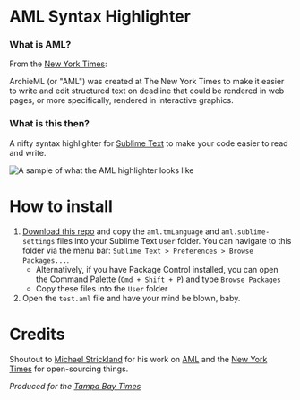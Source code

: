 # AML Syntax Highlighter

### What is AML?

From the [New York Times](http://archieml.org/):

ArchieML (or "AML") was created at The New York Times to make it easier to write and edit structured text on deadline that could be rendered in web pages, or more specifically, rendered in interactive graphics.

### What is this then?

A nifty syntax highlighter for [Sublime Text](http://www.sublimetext.com/) to make your code easier to read and write.

![A sample of what the AML highlighter looks like](http://www.tampabay.com/specials/2015/graphics/standalones/aml_highlighter_sample.jpg "AML highlighter in Sublime's Monokai theme")

# How to install

1. [Download this repo](https://github.com/lexithium/sublime-aml-highlighter/archive/master.zip) and copy the `aml.tmLanguage` and `aml.sublime-settings` files into your Sublime Text `User` folder. You can navigate to this folder via the menu bar: `Sublime Text > Preferences > Browse Packages...`. 
    + Alternatively, if you have Package Control installed, you can open the Command Palette (`Cmd + Shift + P`) and type `Browse Packages`
    + Copy these files into the `User` folder
2. Open the `test.aml` file and have your mind be blown, baby.

# Credits

Shoutout to [Michael Strickland](https://github.com/abstrctn) for his work on [AML](http://archieml.org/) and the [New York Times](http://www.nytimes.com) for open-sourcing things.

*Produced for the [Tampa Bay Times](http://www.tampabay.com)*